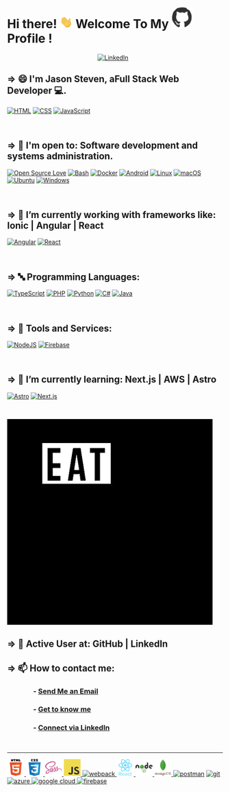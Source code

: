 #  <br>Hi there! <img src="./images/greet.gif" width="30"> Welcome To My <img src="./images/octo.gif" alt="GitHub Logo" width="50" height="50" /> Profile !

&emsp; &emsp; &emsp; &emsp; &emsp; &emsp; &emsp; &emsp; &emsp; &emsp; &emsp; &emsp;[![LinkedIn](https://custom-icon-badges.demolab.com/badge/LinkedIn-0A66C2?logo=linkedin-white&logoColor=fff)](https://www.linkedin.com/in/jason-steven-gamba-manzano-03574733b/)

## => 😄 I'm Jason Steven, **aFull Stack Web Developer 💻.**

[![HTML](https://img.shields.io/badge/HTML-%23E34F26.svg?logo=html5&logoColor=white)](#)
[![CSS](https://img.shields.io/badge/CSS-1572B6?logo=css3&logoColor=fff)](#)
[![JavaScript](https://img.shields.io/badge/JavaScript-F7DF1E?logo=javascript&logoColor=000)](#)

<br/>

## => 🙌 I'm open to: **Software development and systems administration.**

[![Open Source Love](https://badges.frapsoft.com/os/v1/open-source.svg?v=102)](#)
[![Bash](https://img.shields.io/badge/Bash-4EAA25?logo=gnubash&logoColor=fff)](#)
[![Docker](https://img.shields.io/badge/Docker-2496ED?logo=docker&logoColor=fff)](#)
[![Android](https://img.shields.io/badge/Android-3DDC84?logo=android&logoColor=white)](#)
[![Linux](https://img.shields.io/badge/Linux-FCC624?logo=linux&logoColor=black)](#)
[![macOS](https://img.shields.io/badge/macOS-000000?logo=apple&logoColor=F0F0F0)](#)
[![Ubuntu](https://img.shields.io/badge/Ubuntu-E95420?logo=ubuntu&logoColor=white)](#)
[![Windows](https://custom-icon-badges.demolab.com/badge/Windows-0078D6?logo=windows11&logoColor=white)](#)

<br/>

## => 🔭 I’m currently working with frameworks like: **Ionic | Angular | React**

[![Angular](https://img.shields.io/badge/Angular-%23DD0031.svg?logo=angular&logoColor=white)](#)
[![React](https://img.shields.io/badge/React-%2320232a.svg?logo=react&logoColor=%2361DAFB)](#)

<br/>

## => 🔤 **Programming Languages:**

[![TypeScript](https://img.shields.io/badge/TypeScript-3178C6?logo=typescript&logoColor=fff)](#)
[![PHP](https://img.shields.io/badge/php-%23777BB4.svg?&logo=php&logoColor=white)](#)
[![Python](https://img.shields.io/badge/Python-3776AB?logo=python&logoColor=fff)](#)
[![C#](https://custom-icon-badges.demolab.com/badge/C%23-%23239120.svg?logo=cshrp&logoColor=white)](#)
[![Java](https://img.shields.io/badge/Java-%23ED8B00.svg?logo=openjdk&logoColor=white)](#)

<br/>

## => 🧰 **Tools and Services:**

[![NodeJS](https://img.shields.io/badge/Node.js-6DA55F?logo=node.js&logoColor=white)](#)
[![Firebase](https://img.shields.io/badge/Firebase-039BE5?logo=Firebase&logoColor=white)](#)

<br/>

## => 🌱 I’m currently learning: **Next.js | AWS | Astro**

[![Astro](https://img.shields.io/badge/Astro-BC52EE?logo=astro&logoColor=fff)](#)
[![Next.js](https://img.shields.io/badge/Next.js-black?logo=next.js&logoColor=white)](#)

<br/>

[![CODE](/images/esCr.webp)](#)

## => 💁 Active User at: **GitHub | LinkedIn**

## => 📫 How to contact me:

### &emsp; &emsp; &emsp; - [**Send Me an Email**](mailto:jasondevgm@gmail.com)

### &emsp; &emsp; &emsp; - [**Get to know me**](https://jasondevgm.is-a.dev/)

### &emsp; &emsp; &emsp; - [**Connect via LinkedIn**](https://www.linkedin.com/in/jason-steven-gamba-manzano-03574733b/)
<br/>

---

<p align="left">
<a href="https://www.w3.org/html/" target="_blank"> <img src="https://raw.githubusercontent.com/devicons/devicon/master/icons/html5/html5-original-wordmark.svg" alt="html5" width="40" height="40"/> </a>
<a href="https://www.w3schools.com/css/" target="_blank"> <img src="https://raw.githubusercontent.com/devicons/devicon/master/icons/css3/css3-original-wordmark.svg" alt="css3" width="40" height="40"/> </a>
<a href="https://sass-lang.com" target="_blank"> <img src="https://raw.githubusercontent.com/devicons/devicon/master/icons/sass/sass-original.svg" alt="sass" width="40" height="40"/> </a>
<a href="https://developer.mozilla.org/en-US/docs/Web/JavaScript" target="_blank"> <img src="https://raw.githubusercontent.com/devicons/devicon/master/icons/javascript/javascript-original.svg" alt="javascript" width="40" height="40"/> </a>
<a href="https://webpack.js.org/" target="_blank"> <img src="https://www.vectorlogo.zone/logos/js_webpack/js_webpack-icon.svg" alt="webpack" width="40" height="40"/> </a>
<a href="https://reactjs.org/" target="_blank"> <img src="https://raw.githubusercontent.com/devicons/devicon/master/icons/react/react-original-wordmark.svg" alt="react" width="40" height="40"/> </a>
<a href="https://nodejs.org" target="_blank"> <img src="https://raw.githubusercontent.com/devicons/devicon/master/icons/nodejs/nodejs-original-wordmark.svg" alt="nodejs" width="40" height="40"/> </a>
<a href="https://www.mongodb.com/" target="_blank"> <img src="https://raw.githubusercontent.com/devicons/devicon/master/icons/mongodb/mongodb-original-wordmark.svg" alt="mongodb" width="40" height="40"/> </a>
<a href="https://www.postman.com/" target="_blank"> <img src="https://www.vectorlogo.zone/logos/getpostman/getpostman-icon.svg" alt="postman" width="40" height="40"/></a>
<a href="https://git-scm.com/" target="_blank"> <img src="https://www.vectorlogo.zone/logos/git-scm/git-scm-icon.svg" alt="git" width="40" height="40"/> </a>
<a href="https://azure.microsoft.com/en-us/" target="_blank"> <img src="https://www.vectorlogo.zone/logos/microsoft_azure/microsoft_azure-icon.svg" alt="azure" width="40" height="40"/> </a>
 <a href="https://cloud.google.com/" target="_blank"> <img src="https://www.vectorlogo.zone/logos/google_cloud/google_cloud-icon.svg" alt="google cloud" width="40" height="40"/> </a>
 <a href="https://firebase.google.com/" target="_blank"> <img src="https://www.vectorlogo.zone/logos/firebase/firebase-icon.svg" alt="firebase" width="40" height="40"/> </a>
</p>
